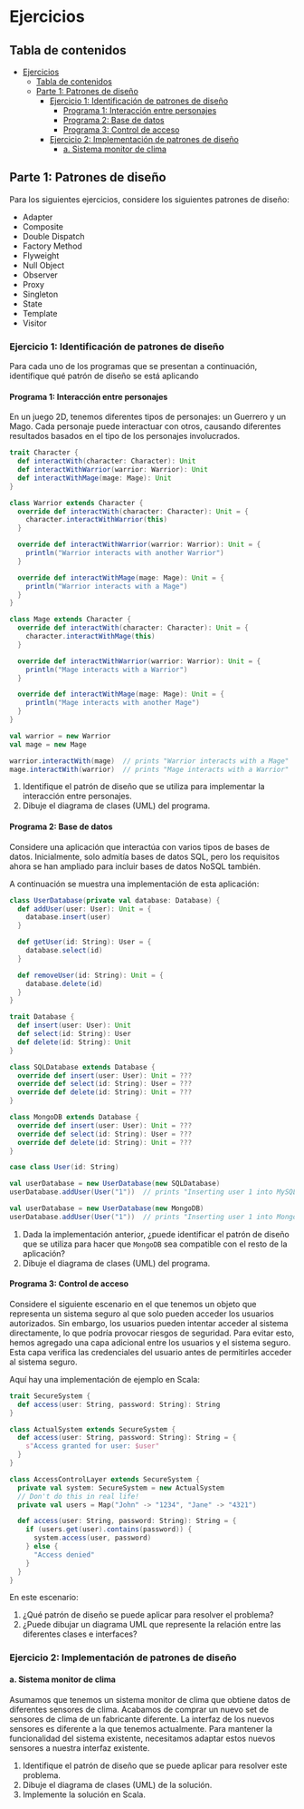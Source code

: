 # Ejercicios

## Tabla de contenidos

- [Ejercicios](#ejercicios)
  - [Tabla de contenidos](#tabla-de-contenidos)
  - [Parte 1: Patrones de diseño](#parte-1-patrones-de-diseño)
    - [Ejercicio 1: Identificación de patrones de diseño](#ejercicio-1-identificación-de-patrones-de-diseño)
      - [Programa 1: Interacción entre personajes](#programa-1-interacción-entre-personajes)
      - [Programa 2: Base de datos](#programa-2-base-de-datos)
      - [Programa 3: Control de acceso](#programa-3-control-de-acceso)
    - [Ejercicio 2: Implementación de patrones de diseño](#ejercicio-2-implementación-de-patrones-de-diseño)
      - [a. Sistema monitor de clima](#a-sistema-monitor-de-clima)

## Parte 1: Patrones de diseño

Para los siguientes ejercicios, considere los siguientes patrones de diseño:

- Adapter
- Composite
- Double Dispatch
- Factory Method
- Flyweight
- Null Object
- Observer
- Proxy
- Singleton
- State
- Template
- Visitor

### Ejercicio 1: Identificación de patrones de diseño

Para cada uno de los programas que se presentan a continuación, identifique qué patrón de diseño se 
está aplicando

#### Programa 1: Interacción entre personajes
<!-- Double Dispatch -->

En un juego 2D, tenemos diferentes tipos de personajes: un Guerrero y un Mago. 
Cada personaje puede interactuar con otros, causando diferentes resultados basados en el tipo de los
personajes involucrados.

```scala
trait Character {
  def interactWith(character: Character): Unit
  def interactWithWarrior(warrior: Warrior): Unit
  def interactWithMage(mage: Mage): Unit
}

class Warrior extends Character {
  override def interactWith(character: Character): Unit = {
    character.interactWithWarrior(this)
  }

  override def interactWithWarrior(warrior: Warrior): Unit = {
    println("Warrior interacts with another Warrior")
  }

  override def interactWithMage(mage: Mage): Unit = {
    println("Warrior interacts with a Mage")
  }
}

class Mage extends Character {
  override def interactWith(character: Character): Unit = {
    character.interactWithMage(this)
  }

  override def interactWithWarrior(warrior: Warrior): Unit = {
    println("Mage interacts with a Warrior")
  }

  override def interactWithMage(mage: Mage): Unit = {
    println("Mage interacts with another Mage")
  }
}

val warrior = new Warrior
val mage = new Mage

warrior.interactWith(mage)  // prints "Warrior interacts with a Mage"
mage.interactWith(warrior)  // prints "Mage interacts with a Warrior"
```

1. Identifique el patrón de diseño que se utiliza para implementar la interacción entre personajes.
2. Dibuje el diagrama de clases (UML) del programa.

#### Programa 2: Base de datos
<!-- Adapter -->

Considere una aplicación que interactúa con varios tipos de bases de datos. 
Inicialmente, solo admitía bases de datos SQL, pero los requisitos ahora se han ampliado para 
incluir bases de datos NoSQL también.

A continuación se muestra una implementación de esta aplicación:

```scala
class UserDatabase(private val database: Database) {
  def addUser(user: User): Unit = {
    database.insert(user)
  }

  def getUser(id: String): User = {
    database.select(id)
  }

  def removeUser(id: String): Unit = {
    database.delete(id)
  }
}

trait Database {
  def insert(user: User): Unit
  def select(id: String): User
  def delete(id: String): Unit
}

class SQLDatabase extends Database {
  override def insert(user: User): Unit = ???
  override def select(id: String): User = ???
  override def delete(id: String): Unit = ???
}

class MongoDB extends Database {
  override def insert(user: User): Unit = ???
  override def select(id: String): User = ???
  override def delete(id: String): Unit = ???
}

case class User(id: String)

val userDatabase = new UserDatabase(new SQLDatabase)
userDatabase.addUser(User("1"))  // prints "Inserting user 1 into MySQL database"

val userDatabase = new UserDatabase(new MongoDB)
userDatabase.addUser(User("1"))  // prints "Inserting user 1 into MongoDB"
```

1. Dada la implementación anterior, ¿puede identificar el patrón de diseño que se utiliza para hacer 
  que `MongoDB` sea compatible con el resto de la aplicación?
2. Dibuje el diagrama de clases (UML) del programa.

#### Programa 3: Control de acceso

Considere el siguiente escenario en el que tenemos un objeto que representa un sistema seguro al que
solo pueden acceder los usuarios autorizados.
Sin embargo, los usuarios pueden intentar acceder al sistema directamente, lo que podría provocar
riesgos de seguridad.
Para evitar esto, hemos agregado una capa adicional entre los usuarios y el sistema seguro.
Esta capa verifica las credenciales del usuario antes de permitirles acceder al sistema seguro.

Aquí hay una implementación de ejemplo en Scala:


```scala
trait SecureSystem {
  def access(user: String, password: String): String
}

class ActualSystem extends SecureSystem {
  def access(user: String, password: String): String = {
    s"Access granted for user: $user"
  }
}

class AccessControlLayer extends SecureSystem {
  private val system: SecureSystem = new ActualSystem
  // Don't do this in real life!
  private val users = Map("John" -> "1234", "Jane" -> "4321")

  def access(user: String, password: String): String = {
    if (users.get(user).contains(password)) {
      system.access(user, password)
    } else {
      "Access denied"
    }
  }
}
```

En este escenario:
1. ¿Qué patrón de diseño se puede aplicar para resolver el problema?
2. ¿Puede dibujar un diagrama UML que represente la relación entre las diferentes clases e 
  interfaces?


### Ejercicio 2: Implementación de patrones de diseño



#### a. Sistema monitor de clima
<!-- Adapter -->

Asumamos que tenemos un sistema monitor de clima que obtiene datos de diferentes sensores de 
clima. 
Acabamos de comprar un nuevo set de sensores de clima de un fabricante diferente. 
La interfaz de los nuevos sensores es diferente a la que tenemos actualmente. 
Para mantener la funcionalidad del sistema existente, necesitamos adaptar estos nuevos sensores a 
nuestra interfaz existente.

1. Identifique el patrón de diseño que se puede aplicar para resolver este problema.
2. Dibuje el diagrama de clases (UML) de la solución.
3. Implemente la solución en Scala.

